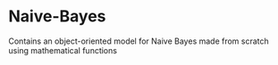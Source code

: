 # Naive-Bayes
Contains an object-oriented model for Naive Bayes made from scratch using mathematical functions
